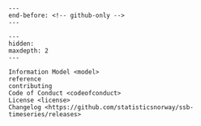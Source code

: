 ```{include} ../README.md
---
end-before: <!-- github-only -->
---
```

[license]: license
[contributor guide]: contributing
[command-line reference]: reference

```{toctree}
---
hidden:
maxdepth: 2
---

Information Model <model>
reference
contributing
Code of Conduct <codeofconduct>
License <license>
Changelog <https://github.com/statisticsnorway/ssb-timeseries/releases>
```
